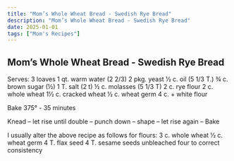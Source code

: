 ```yaml
---
title: "Mom’s Whole Wheat Bread - Swedish Rye Bread"
description: "Mom’s Whole Wheat Bread - Swedish Rye Bread"
date: 2025-01-01
tags: ["Mom's Recipes"]
---
```


## Mom’s Whole Wheat Bread - Swedish Rye Bread

Serves:  3 loaves
1 qt. warm water (2 2/3)
2 pkg. yeast
½ c. oil (5 1/3 T.)
¾ c. brown sugar (½)
1 T. salt (2 t)
½ c. molasses (5 1/3 T)
2 c. rye flour
2 c. whole wheat
1½ c. cracked wheat
½ c. wheat germ
4 c. + white flour
 
Bake 375° - 35 minutes
 
Knead – let rise until double – punch down – shape – let rise again – Bake

I usually alter the above recipe as follows for flours: 
              3 c. whole wheat
              ½ c. wheat germ
              4 T. flax seed
              4 T. sesame seeds
              unbleached four to correct consistency
 

